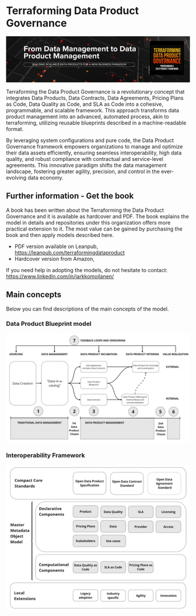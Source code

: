 # Terraforming Data Product Governance

![image info](../images/tdpg-header.png)

Terraforming the Data Product Governance is a revolutionary concept that integrates Data Products, Data Contracts, Data Agreements, Pricing Plans as Code, Data Quality as Code, and SLA as Code into a cohesive, programmable, and scalable framework. This approach transforms data product management into an advanced, automated process, akin to terraforming, utilizing reusable blueprints described in a machine-readable format.

By leveraging system configurations and pure code, the Data Product Governance framework empowers organizations to manage and optimize their data assets efficiently, ensuring seamless interoperability, high data quality, and robust compliance with contractual and service-level agreements. This innovative paradigm shifts the data management landscape, fostering greater agility, precision, and control in the ever-evolving data economy.

## Further information - Get the book

A book has been written about the Terraforming the Data Product Governance and it is available as hardcover and PDF. The book explains the model in details and repositories under this organization offers more practical extension to it. The most value can be gained by purchasing the book and then apply models described here. 

* PDF version available on Leanpub, https://leanpub.com/terraformingdataproduct 
* Hardcover version from Amazon,  

If you need help in adopting the models, do not hesitate to contact: https://www.linkedin.com/in/jarkkomoilanen/ 

## Main concepts

Below you can find descriptions of the main concepts of the model. 

### Data Product Blueprint model

![image info](../images/blueprint-with-chasms.jpg)

### Interoperability Framework

![image info](../images/IF-boxes.jpg)
